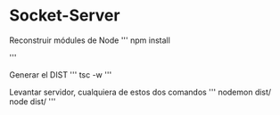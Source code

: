 # Socket-Server

Reconstruir módules de Node
'''
npm install

'''


Generar el DIST
'''
tsc -w
'''

Levantar servidor, cualquiera de estos dos comandos
'''
nodemon dist/
node dist/
'''